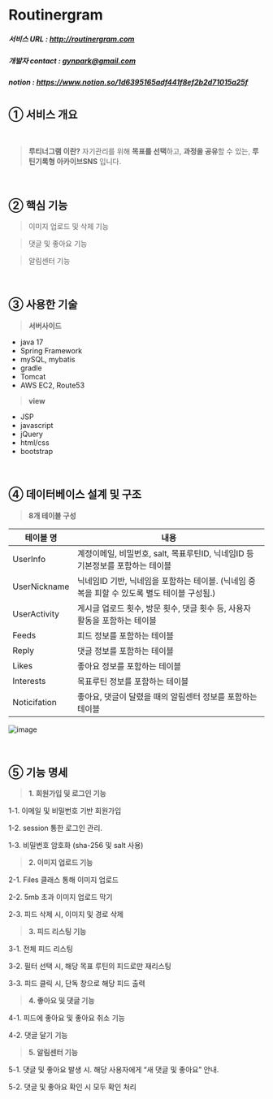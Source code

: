 # Routinergram


##### 서비스 URL : http://routinergram.com
##### 개발자 contact : gynpark@gmail.com
##### notion : https://www.notion.so/1d6395165adf441f8ef2b2d71015a25f
#
## ① 서비스 개요
<br>

> **루티너그램 이란?** 
자기관리를 위해 **목표를 선택**하고, **과정을 공유**할 수 있는, **루틴기록형 아카이브SNS** 입니다.

<br>

## ② 핵심 기능

> 이미지 업로드 및 삭제 기능
> 

> 댓글 및 좋아요 기능
> 

> 알림센터 기능
> 

<br>


## ③ 사용한 기술

> **서버사이드**
> 
- java 17
- Spring Framework
- mySQL, mybatis
- gradle
- Tomcat
- AWS EC2, Route53

> **view**
> 
- JSP
- javascript
- jQuery
- html/css
- bootstrap

<br>

## ④ 데이터베이스 설계 및 구조

> **8개 테이블 구성**

| 테이블 명 | 내용 |
| --- | --- |
| UserInfo | 계정이메일, 비밀번호, salt, 목표루틴ID, 닉네임ID 등 기본정보를 포함하는 테이블 |
| UserNickname | 닉네임ID 기반, 닉네임을 포함하는 테이블. (닉네임 중복을 피할 수 있도록 별도 테이블 구성됨.) |
| UserActivity | 게시글 업로드 횟수, 방문 횟수, 댓글 횟수 등, 사용자 활동을 포함하는 테이블 |
| Feeds | 피드 정보를 포함하는 테이블 |
| Reply | 댓글 정보를 포함하는 테이블 |
| Likes | 좋아요 정보를 포함하는 테이블 |
| Interests | 목표루틴 정보를 포함하는 테이블 |
| Noticifation | 좋아요, 댓글이 달렸을 때의 알림센터 정보를 포함하는 테이블 |

![image](https://github.com/JoelGyunam/Routinergram/assets/49266474/00ef99d0-c2f7-47d4-b642-0117a2623fc3)

<br>

## ⑤ 기능 명세

> **1. 회원가입 및 로그인 기능**
> 

1-1. 이메일 및 비밀번호 기반 회원가입

1-2. session 통한 로그인 관리.

1-3. 비밀번호 암호화 (sha-256 및 salt 사용)

> **2. 이미지 업로드 기능**
> 

2-1. Files 클래스 통해 이미지 업로드

2-2. 5mb 초과 이미지 업로드 막기

2-3. 피드 삭제 시, 이미지 및 경로 삭제

> **3. 피드 리스팅 기능**
> 

3-1. 전체 피드 리스팅

3-2. 필터 선택 시, 해당 목표 루틴의 피드로만 재리스팅

3-3. 피드 클릭 시, 단독 창으로 해당 피드 출력

> **4. 좋아요 및 댓글 기능**
> 

4-1. 피드에 좋아요 및 좋아요 취소 기능

4-2. 댓글 달기 기능

> **5. 알림센터 기능**
> 

5-1. 댓글 및 좋아요 발생 시. 해당 사용자에게 “새 댓글 및 좋아요” 안내.

5-2. 댓글 및 좋아요 확인 시 모두 확인 처리

